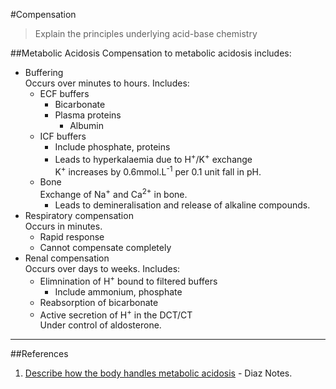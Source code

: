 #Compensation
> Explain the principles underlying acid-base chemistry

##Metabolic Acidosis
Compensation to metabolic acidosis includes:
* Buffering  
Occurs over minutes to hours. Includes:
    * ECF buffers
        * Bicarbonate
        * Plasma proteins
            * Albumin
    * ICF buffers
        * Include phosphate, proteins
        * Leads to hyperkalaemia due to H<sup>+</sup>/K<sup>+</sup> exchange  
        K<sup>+</sup> increases by 0.6mmol.L<sup>-1</sup> per 0.1 unit fall in pH.
    * Bone  
    Exchange of Na<sup>+</sup> and Ca<sup>2+</sup> in bone.  
        * Leads to demineralisation and release of alkaline compounds.
* Respiratory compensation  
Occurs in minutes.
    * Rapid response
    * Cannot compensate completely
* Renal compensation  
Occurs over days to weeks. Includes:
    * Elimnination of H<sup>+</sup> bound to filtered buffers
        * Include ammonium, phosphate
    * Reabsorption of bicarbonate
    * Active secretion of H<sup>+</sup> in the DCT/CT  
    Under control of aldosterone.

---
##References
1. [Describe how the body handles metabolic acidosis](https://primarysaqs.files.wordpress.com/2009/12/2007a1105a15describe-how-the-body-handles-a-metabolic-acidosis.pdf) - Diaz Notes.